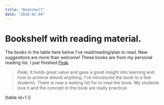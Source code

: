 ```yaml
---
title: "Bookshelf"
date: "2018-02-04"
---
```


# Bookshelf with reading material.

The books in the table here below I've read/reading/plan to read. New suggestions are more than welcome! These books are from my personal reading list. I just finished [Peak](http://amzn.to/2E2Z2vK).

> Peak; It holds great value and gave a great insight into learning and how to achieve almost anything. I've introduced the book to a few students. There is now a waiting list for to read the book. My students love it and the concept in the book are really practical.

\[table id=1 /\]
